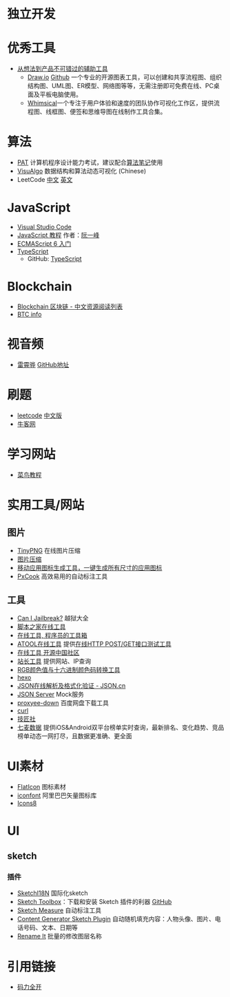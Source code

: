 # 独立开发

# 优秀工具
* [从想法到产品不可错过的辅助工具](https://www.maliquankai.com/2019/07/29/2019-07-29-mind-chart/)
    * [Draw.io](https://www.draw.io/) [Github](https://github.com/jgraph/drawio) 一个专业的开源图表工具，可以创建和共享流程图、组织结构图、UML图、ER模型、网络图等等，无需注册即可免费在线、PC桌面及平板电脑使用。
    * [Whimsical](https://whimsical.com/)一个专注于用户体验和速度的团队协作可视化工作区，提供流程图、线框图、便签和思维导图在线制作工具合集。

# 算法
* [PAT](https://www.patest.cn) 计算机程序设计能力考试，建议配合[算法笔记](https://item.jd.com/11973614.html)使用
* [VisuAlgo](https://visualgo.net/zh) 数据结构和算法动态可视化 (Chinese)
* LeetCode [中文](https://leetcode-cn.com/) [英文](https://leetcode.com/)


# JavaScript
* [Visual Studio Code](https://code.visualstudio.com)
* [JavaScript 教程](https://wangdoc.com/javascript/index.html) 作者：[阮一峰](http://www.ruanyifeng.com/home.html)
* [ECMAScript 6 入门](http://es6.ruanyifeng.com)
* [TypeScript](http://www.typescriptlang.org)
    * GitHub: [TypeScript](https://GitHub.com/Microsoft/TypeScript)

# Blockchain
* [Blockchain 区块链 - 中文资源阅读列表](https://liuboyu.github.io/blockchain/)
* [BTC info](https://blockchain.info)

# 视音频
* [雷霄骅](https://blog.csdn.net/leixiaohua1020) [GitHub地址](https://GitHub.com/leixiaohua1020)


# 刷题
* [leetcode](https://leetcode.com) [中文版](https://leetcode-cn.com)
* [牛客网](https://www.nowcoder.com)


# 学习网站
* [菜鸟教程](http://www.runoob.com)


# 实用工具/网站
## 图片
* [TinyPNG](https://tinypng.com) 在线图片压缩
* [图片压缩](https://img.top)
* [移动应用图标生成工具，一键生成所有尺寸的应用图标](https://icon.wuruihong.com)
* [PxCook](http://www.fancynode.com.cn/pxcook) 高效易用的自动标注工具

## 工具
* [Can I Jailbreak?](https://canijailbreak.com) 越狱大全
* [脚本之家在线工具](http://tools.jb51.net)
* [在线工具, 程序员的工具箱](https://tool.lu)
* [ATOOL在线工具](http://www.atool.org) 提供[在线HTTP POST/GET接口测试工具](http://www.atool.org/httptest.php)
* [在线工具 开源中国社区](http://tool.oschina.net)
* [站长工具](http://tool.chinaz.com) 提供网站、IP查询
* [RGB颜色值与十六进制颜色码转换工具](http://www.sioe.cn/yingyong/yanse-rgb-16/)
* [hexo](https://hexo.io/zh-cn/)
* [JSON在线解析及格式化验证 - JSON.cn](https://www.json.cn)
* [JSON Server](https://GitHub.com/typicode/json-server) Mock服务
* [proxyee-down](https://GitHub.com/proxyee-down-org/proxyee-down) 百度网盘下载工具
* [curl](https://curl.haxx.se)
* [技匠社](http://jijiangshe.com)
* [七麦数据](https://www.qimai.cn) 提供iOS&Android双平台榜单实时查询，最新排名、变化趋势、竞品榜单动态一网打尽，且数据更准确、更全面


# UI素材
* [FlatIcon](https://www.flaticon.com) 图标素材
* [iconfont](http://iconfont.cn) 阿里巴巴矢量图标库
* [Icons8](https://iconos8.es)

# UI
## sketch
### 插件
* [SketchI18N](https://github.com/cute/SketchI18N) 国际化sketch
* [Sketch Toolbox]((http://sketchtoolbox.com))：下载和安装 Sketch 插件的利器 [GitHub](https://github.com/shahruz/Sketch-Toolbox)
* [Sketch Measure](https://github.com/utom/sketch-measure) 自动标注工具
* [Content Generator Sketch Plugin](https://github.com/timuric/Content-generator-sketch-plugin) 自动随机填充内容：人物头像、图片、电话号码、文本、日期等
* [Rename It](https://github.com/rodi01/RenameIt) 批量的修改图层名称

# 引用链接
* [码力全开](https://www.maliquankai.com/)
